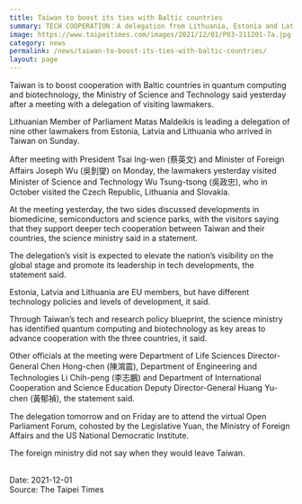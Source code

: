```yaml
---
title: Taiwan to boost its ties with Baltic countries
summary: TECH COOPERATION：A delegation from Lithuania, Estonia and Latvia discussed advances in biomedicine, science parks and semiconductors with science officials
image: https://www.taipeitimes.com/images/2021/12/01/P03-211201-7a.jpg
category: news
permalink: /news/taiwan-to-boost-its-ties-with-baltic-countries/
layout: page
---
```


Taiwan is to boost cooperation with Baltic countries in quantum computing and biotechnology, the Ministry of Science and Technology said yesterday after a meeting with a delegation of visiting lawmakers.

Lithuanian Member of Parliament Matas Maldeikis is leading a delegation of nine other lawmakers from Estonia, Latvia and Lithuania who arrived in Taiwan on Sunday.

After meeting with President Tsai Ing-wen (蔡英文) and Minister of Foreign Affairs Joseph Wu (吳釗燮) on Monday, the lawmakers yesterday visited Minister of Science and Technology Wu Tsung-tsong (吳政忠), who in October visited the Czech Republic, Lithuania and Slovakia.

At the meeting yesterday, the two sides discussed developments in biomedicine, semiconductors and science parks, with the visitors saying that they support deeper tech cooperation between Taiwan and their countries, the science ministry said in a statement.

The delegation’s visit is expected to elevate the nation’s visibility on the global stage and promote its leadership in tech developments, the statement said.

Estonia, Latvia and Lithuania are EU members, but have different technology policies and levels of development, it said.

Through Taiwan’s tech and research policy blueprint, the science ministry has identified quantum computing and biotechnology as key areas to advance cooperation with the three countries, it said.

Other officials at the meeting were Department of Life Sciences Director-General Chen Hong-chen (陳鴻震), Department of Engineering and Technologies Li Chih-peng (李志鵬) and Department of International Cooperation and Science Education Deputy Director-General Huang Yu-chen (黃郁禎), the statement said.

The delegation tomorrow and on Friday are to attend the virtual Open Parliament Forum, cohosted by the Legislative Yuan, the Ministry of Foreign Affairs and the US National Democratic Institute.

The foreign ministry did not say when they would leave Taiwan.

<br/>
Date: 2021-12-01
<br/>
Source: The Taipei Times
